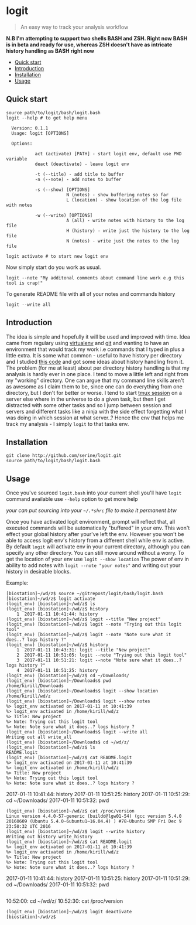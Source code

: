 # logit

> An easy way to track your analysis workflow

**N.B I'm attempting to support two shells BASH and ZSH. Right now BASH is in beta and ready for use, whereas ZSH doesn't have as intricate history handling as BASH right now**

- [Quick start](#quick-start)
- [Introduction](#introduction)
- [Installation](#installation)
- [Usage](#usage)

## Quick start

```
source path/to/logit/bash/logit.bash
logit --help # to get help menu

  Version: 0.1.1
  Usage: logit [OPTIONS]

  Options: 

           act (activate) [PATH] - start logit env, default use PWD variable
           deact (deactivate) - leave logit env

           -t (--title) - add title to buffer
           -n (--note) - add notes to buffer

           -s (--show) [OPTIONS]
                       N (notes) - show buffering notes so far
                       L (location) - show location of the log file with notes

           -w (--write) [OPTIONS]
                       A (all) - write notes with history to the log file
                       H (history) - write just the history to the log file
                       N (notes) - write just the notes to the log file
```

```
logit activate # to start new logit env
```

Now simply start do you work as usual. 

```
logit --note "My additonal comments about command line work e.g this tool is crap!"
```

To generate README file with all of your notes and commands history

```
logit --write all
```

## Introduction

The idea is simple and hopefully it will be used and improved with time. Idea came from regulary using [virtualenv](https://virtualenv.pypa.io/en/stable/) and [git](https://git-scm.com/) and wanting to have an environment that would track my work i.e commands that I typed in plus a little extra. It is some what common - useful to have history per directory and I studied [this code](https://github.com/jimhester/per-directory-history) and got some ideas about history handling from it. The problem (for me at least) about per directory history handling is that my analysis is hardly ever in one place. I tend to move a little left and right from my "working" directory. One can argue that my command line skills aren't as awesome as I claim them to be, since one can do everything from one directory, but I don't for better or worse. I tend to start [tmux session](https://tmux.github.io/) on a server else where in the universe to do a given task, but then I get distracted with some other tasks and so I jump between session and servers and different tasks like a ninja with the side effect forgetting what I was doing in which session at what server..? Hence the env that helps me track my analysis - I simply `logit` to that tasks env.  

## Installation

```
git clone http://github.com/serine/logit.git
source path/to/logit/bash/logit.bash
```

## Usage

Once you've sourced `logit.bash` into your current shell you'll have `logit` command available use `--help` option to get more help

_your can put sourcing into your `~/.*shrc` file to make it permanent btw_

Once you have activated logit environment, prompt will reflect that, all executed commands will be automatically "buffered" in your env. This won't effect your global history after your've left the env. However you won't be able to access logit env's history from a different shell while env is active. By default `logit` will activate env in your current directory, although you can specify any other directory. You can still move around without a worry. To get the location of your env use `logit --show location`
The power of env in ability to add notes with `logit --note "your notes"` and writing out your history in desirable blocks. 

Example:

```
[biostation]~/wd/z$ source ~/gitrepost/logit/bash/logit.bash                                                                                                   
[biostation]~/wd/z$ logit activate
(logit_env) [biostation]~/wd/z$ ls
(logit_env) [biostation]~/wd/z$ history 
    1  2017-01-11 10:41:44: history 
(logit_env) [biostation]~/wd/z$ logit --title "New project"
(logit_env) [biostation]~/wd/z$ logit --note "Trying out this logit tool"
(logit_env) [biostation]~/wd/z$ logit --note "Note sure what it does..? logs history ?"                                                                        
(logit_env) [biostation]~/wd/z$ history 
    1  2017-01-11 10:43:31: logit --title "New project"
    2  2017-01-11 10:51:05: logit --note "Trying out this logit tool"
    3  2017-01-11 10:51:21: logit --note "Note sure what it does..? logs history ?"
    4  2017-01-11 10:51:25: history 
(logit_env) [biostation]~/wd/z$ cd ~/Downloads/
(logit_env) [biostation]~/Downloads$ pwd
/home/kirill/Downloads
(logit_env) [biostation]~/Downloads$ logit --show location
/home/kirill/wd/z
(logit_env) [biostation]~/Downloads$ logit --show notes
%> logit_env activated on 2017-01-11 at 10:41:39
%> logit_env activated in /home/kirill/wd/z
%> Title: New project
%> Note: Trying out this logit tool
%> Note: Note sure what it does..? logs history ?
(logit_env) [biostation]~/Downloads$ logit --write all
Writing out all write_all
(logit_env) [biostation]~/Downloads$ cd ~/wd/z/
(logit_env) [biostation]~/wd/z$ ls
README.logit
(logit_env) [biostation]~/wd/z$ cat README.logit 
%> logit_env activated on 2017-01-11 at 10:41:39
%> logit_env activated in /home/kirill/wd/z
%> Title: New project
%> Note: Trying out this logit tool
%> Note: Note sure what it does..? logs history ?

```
2017-01-11 10:41:44: history 
2017-01-11 10:51:25: history 
2017-01-11 10:51:29: cd ~/Downloads/
2017-01-11 10:51:32: pwd
```
(logit_env) [biostation]~/wd/z$ cat /proc/version
Linux version 4.4.0-57-generic (buildd@lgw01-54) (gcc version 5.4.0 20160609 (Ubuntu 5.4.0-6ubuntu1~16.04.4) ) #78-Ubuntu SMP Fri Dec 9 23:50:32 UTC 2016
(logit_env) [biostation]~/wd/z$ logit --write history
Writing out history write_history
(logit_env) [biostation]~/wd/z$ cat README.logit 
%> logit_env activated on 2017-01-11 at 10:41:39
%> logit_env activated in /home/kirill/wd/z
%> Title: New project
%> Note: Trying out this logit tool
%> Note: Note sure what it does..? logs history ?

```
2017-01-11 10:41:44: history 
2017-01-11 10:51:25: history 
2017-01-11 10:51:29: cd ~/Downloads/
2017-01-11 10:51:32: pwd
```
```
10:52:00: cd ~/wd/z/
10:52:30: cat /proc/version
```
(logit_env) [biostation]~/wd/z$ logit deactivate
[biostation]~/wd/z$
```
